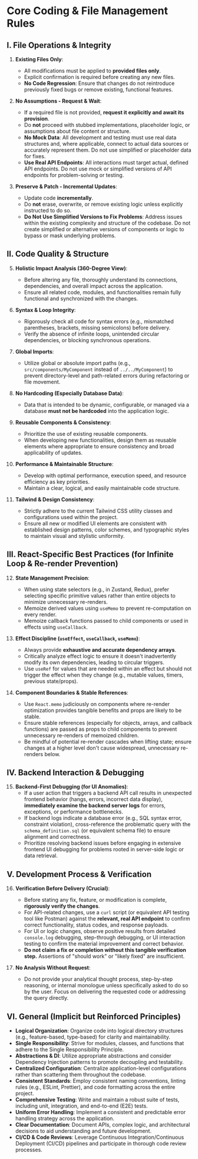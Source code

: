 # Core Coding & File Management Rules

## I. File Operations & Integrity

1.  **Existing Files Only**:
    * All modifications must be applied to **provided files only**.
    * Explicit confirmation is required before creating any new files.
    * **No Code Regression**: Ensure that changes do not reintroduce previously fixed bugs or remove existing, functional features.


3.  **No Assumptions - Request & Wait**:
    * If a required file is not provided, **request it explicitly and await its provision**.
    * Do **not** proceed with stubbed implementations, placeholder logic, or assumptions about file content or structure.
    * **No Mock Data**: All development and testing must use real data structures and, where applicable, connect to actual data sources or accurately represent them. Do not use simplified or placeholder data for fixes.
    * **Use Real API Endpoints**: All interactions must target actual, defined API endpoints. Do not use mock or simplified versions of API endpoints for problem-solving or testing.

4.  **Preserve & Patch - Incremental Updates**:
    * Update code **incrementally**.
    * Do **not** erase, overwrite, or remove existing logic unless explicitly instructed to do so.
    * **Do Not Use Simplified Versions to Fix Problems**: Address issues within the existing complexity and structure of the codebase. Do not create simplified or alternative versions of components or logic to bypass or mask underlying problems.

## II. Code Quality & Structure

5.  **Holistic Impact Analysis (360-Degree View)**:
    * Before altering any file, thoroughly understand its connections, dependencies, and overall impact across the application.
    * Ensure all related code, modules, and functionalities remain fully functional and synchronized with the changes.

6.  **Syntax & Loop Integrity**:
    * Rigorously check all code for syntax errors (e.g., mismatched parentheses, brackets, missing semicolons) before delivery.
    * Verify the absence of infinite loops, unintended circular dependencies, or blocking synchronous operations.

7.  **Global Imports**:
    * Utilize global or absolute import paths (e.g., `src/components/MyComponent` instead of `../../MyComponent`) to prevent directory-level and path-related errors during refactoring or file movement.

8.  **No Hardcoding (Especially Database Data)**:
    * Data that is intended to be dynamic, configurable, or managed via a database **must not be hardcoded** into the application logic.

9.  **Reusable Components & Consistency**:
    * Prioritize the use of existing reusable components.
    * When developing new functionalities, design them as reusable elements where appropriate to ensure consistency and broad applicability of updates.

10. **Performance & Maintainable Structure**:
    * Develop with optimal performance, execution speed, and resource efficiency as key priorities.
    * Maintain a clear, logical, and easily maintainable code structure.

11. **Tailwind & Design Consistency**:
    * Strictly adhere to the current Tailwind CSS utility classes and configurations used within the project.
    * Ensure all new or modified UI elements are consistent with established design patterns, color schemes, and typographic styles to maintain visual and stylistic uniformity.

## III. React-Specific Best Practices (for Infinite Loop & Re-render Prevention)

12. **State Management Precision**:
    * When using state selectors (e.g., in Zustand, Redux), prefer selecting specific primitive values rather than entire objects to minimize unnecessary re-renders.
    * Memoize derived values using `useMemo` to prevent re-computation on every render.
    * Memoize callback functions passed to child components or used in effects using `useCallback`.

13. **Effect Discipline (`useEffect`, `useCallback`, `useMemo`)**:
    * Always provide **exhaustive and accurate dependency arrays**.
    * Critically analyze effect logic to ensure it doesn't inadvertently modify its own dependencies, leading to circular triggers.
    * Use `useRef` for values that are needed within an effect but should not trigger the effect when they change (e.g., mutable values, timers, previous state/props).

14. **Component Boundaries & Stable References**:
    * Use `React.memo` judiciously on components where re-render optimization provides tangible benefits and props are likely to be stable.
    * Ensure stable references (especially for objects, arrays, and callback functions) are passed as props to child components to prevent unnecessary re-renders of memoized children.
    * Be mindful of potential re-render cascades when lifting state; ensure changes at a higher level don't cause widespread, unnecessary re-renders below.

## IV. Backend Interaction & Debugging

15. **Backend-First Debugging (for UI Anomalies)**:
    * If a user action that triggers a backend API call results in unexpected frontend behavior (hangs, errors, incorrect data display), **immediately examine the backend server logs** for errors, exceptions, or performance bottlenecks.
    * If backend logs indicate a database error (e.g., SQL syntax error, constraint violation), cross-reference the problematic query with the `schema_definition.sql` (or equivalent schema file) to ensure alignment and correctness.
    * Prioritize resolving backend issues before engaging in extensive frontend UI debugging for problems rooted in server-side logic or data retrieval.

## V. Development Process & Verification

16. **Verification Before Delivery (Crucial)**:
    * Before stating any fix, feature, or modification is complete, **rigorously verify the changes**.
    * For API-related changes, use a `curl` script (or equivalent API testing tool like Postman) against the **relevant, real API endpoint** to confirm correct functionality, status codes, and response payloads.
    * For UI or logic changes, observe positive results from detailed `console.log` debugging, step-through debugging, or UI interaction testing to confirm the material improvement and correct behavior.
    * **Do not claim a fix or completion without this tangible verification step.** Assertions of "should work" or "likely fixed" are insufficient.

17. **No Analysis Without Request**:
    * Do not provide your analytical thought process, step-by-step reasoning, or internal monologue unless specifically asked to do so by the user. Focus on delivering the requested code or addressing the query directly.

## VI. General (Implicit but Reinforced Principles)

* **Logical Organization**: Organize code into logical directory structures (e.g., feature-based, type-based) for clarity and maintainability.
* **Single Responsibility**: Strive for modules, classes, and functions that adhere to the Single Responsibility Principle.
* **Abstractions & DI**: Utilize appropriate abstractions and consider Dependency Injection patterns to promote decoupling and testability.
* **Centralized Configuration**: Centralize application-level configurations rather than scattering them throughout the codebase.
* **Consistent Standards**: Employ consistent naming conventions, linting rules (e.g., ESLint, Prettier), and code formatting across the entire project.
* **Comprehensive Testing**: Write and maintain a robust suite of tests, including unit, integration, and end-to-end (E2E) tests.
* **Uniform Error Handling**: Implement a consistent and predictable error handling strategy across the application.
* **Clear Documentation**: Document APIs, complex logic, and architectural decisions to aid understanding and future development.
* **CI/CD & Code Reviews**: Leverage Continuous Integration/Continuous Deployment (CI/CD) pipelines and participate in thorough code review processes.